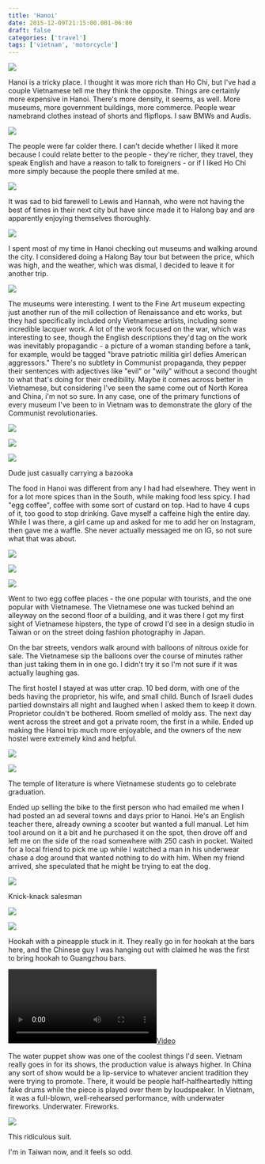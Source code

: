 ```yaml
---
title: 'Hanoi'
date: 2015-12-09T21:15:00.001-06:00
draft: false
categories: ['travel']
tags: ['vietnam', 'motorcycle']
---
```


[![](http://2.bp.blogspot.com/-Jyfl4PtWqS0/VmjqiSaj8TI/AAAAAAABKUA/9u1ijmfowjA/s400/IMG_20151208_201828.jpg)](http://2.bp.blogspot.com/-Jyfl4PtWqS0/VmjqiSaj8TI/AAAAAAABKUA/9u1ijmfowjA/s1600/IMG_20151208_201828.jpg)



Hanoi is a tricky place. I thought it was more rich than Ho Chi, but I've had a couple Vietnamese tell me they think the opposite. Things are certainly more expensive in Hanoi. There's more density, it seems, as well. More museums, more government buildings, more commerce. People wear namebrand clothes instead of shorts and flipflops. I saw BMWs and Audis.


[![](http://2.bp.blogspot.com/-iLU2GwBstrk/VmjqiVJwDoI/AAAAAAABKUE/nlmEhLrNcz8/s400/IMG_20151209_001033.jpg)](http://2.bp.blogspot.com/-iLU2GwBstrk/VmjqiVJwDoI/AAAAAAABKUE/nlmEhLrNcz8/s1600/IMG_20151209_001033.jpg)



The people were far colder there. I can't decide whether I liked it more because I could relate better to the people - they're richer, they travel, they speak English and have a reason to talk to foreigners - or if I liked Ho Chi more simply because the people there smiled at me.


[![](http://2.bp.blogspot.com/-LUd20knnsjI/VmjqiWKXDAI/AAAAAAABKUE/ax0__kB9K8c/s400/IMG_20151209_000903.jpg)](http://2.bp.blogspot.com/-LUd20knnsjI/VmjqiWKXDAI/AAAAAAABKUE/ax0__kB9K8c/s1600/IMG_20151209_000903.jpg)



It was sad to bid farewell to Lewis and Hannah, who were not having the best of times in their next city but have since made it to Halong bay and are apparently enjoying themselves thoroughly.


[![](http://2.bp.blogspot.com/-akUV_hu20rQ/VmjruQgy1kI/AAAAAAABKUI/lZTtsGl_xf4/s400/12307920_10156309448040344_8157667972502282724_o.jpg)](http://2.bp.blogspot.com/-akUV_hu20rQ/VmjruQgy1kI/AAAAAAABKUI/lZTtsGl_xf4/s1600/12307920_10156309448040344_8157667972502282724_o.jpg)



I spent most of my time in Hanoi checking out museums and walking around the city. I considered doing a Halong Bay tour but between the price, which was high, and the weather, which was dismal, I decided to leave it for another trip.


[![](http://4.bp.blogspot.com/-LMNmOoHgCC4/VmjqicU4pVI/AAAAAAABKUE/eMfo7fVk3q0/s400/IMG_20151208_192739.jpg)](http://4.bp.blogspot.com/-LMNmOoHgCC4/VmjqicU4pVI/AAAAAAABKUE/eMfo7fVk3q0/s1600/IMG_20151208_192739.jpg)



The museums were interesting. I went to the Fine Art museum expecting just another run of the mill collection of Renaissance and etc works, but they had specifically included only Vietnamese artists, including some incredible lacquer work. A lot of the work focused on the war, which was interesting to see, though the English descriptions they'd tag on the work was inevitably propagandic - a picture of a woman standing before a tank, for example, would be tagged "brave patriotic militia girl defies American aggressors." There's no subtlety in Communist propaganda, they pepper their sentences with adjectives like "evil" or "wily" without a second thought to what that's doing for their credibility. Maybe it comes across better in Vietnamese, but considering I've seen the same come out of North Korea and China, i'm not so sure. In any case, one of the primary functions of every museum I've been to in Vietnam was to demonstrate the glory of the Communist revolutionaries.


[![](http://4.bp.blogspot.com/-MEIkLUfHg4E/VmjqiS9qXoI/AAAAAAABKUE/yt0865iC9-0/s400/20151208_123659.jpg)](http://4.bp.blogspot.com/-MEIkLUfHg4E/VmjqiS9qXoI/AAAAAAABKUE/yt0865iC9-0/s1600/20151208_123659.jpg)



[![](http://1.bp.blogspot.com/-E-okoWnyIzQ/VmjqiUIB77I/AAAAAAABKUE/O0NVEfc16yc/s320/20151208_123232.jpg)](http://1.bp.blogspot.com/-E-okoWnyIzQ/VmjqiUIB77I/AAAAAAABKUE/O0NVEfc16yc/s1600/20151208_123232.jpg)



[![](http://2.bp.blogspot.com/-yqppLbxGz4U/VmjqiRjPgxI/AAAAAAABKUA/OF5DwvSsc-o/s320/20151208_130316.jpg)](http://2.bp.blogspot.com/-yqppLbxGz4U/VmjqiRjPgxI/AAAAAAABKUA/OF5DwvSsc-o/s1600/20151208_130316.jpg)

Dude just casually carrying a bazooka


The food in Hanoi was different from any I had had elsewhere. They went in for a lot more spices than in the South, while making food less spicy. I had "egg coffee", coffee with some sort of custard on top. Had to have 4 cups of it, too good to stop drinking. Gave myself a caffeine high the entire day. While I was there, a girl came up and asked for me to add her on Instagram, then gave me a waffle. She never actually messaged me on IG, so not sure what that was about.


[![](http://2.bp.blogspot.com/-_75Vj_8w6QY/VmjqiS9ut5I/AAAAAAABKUE/Y4SVKqDFF24/s320/IMG_20151207_110333.jpg)](http://2.bp.blogspot.com/-_75Vj_8w6QY/VmjqiS9ut5I/AAAAAAABKUE/Y4SVKqDFF24/s1600/IMG_20151207_110333.jpg)



[![](http://2.bp.blogspot.com/-ZYipReqccSA/VmjqiR6RH0I/AAAAAAABKUA/ZhJgHZb_DlY/s320/20151208_111548.jpg)](http://2.bp.blogspot.com/-ZYipReqccSA/VmjqiR6RH0I/AAAAAAABKUA/ZhJgHZb_DlY/s1600/20151208_111548.jpg)



[![](http://4.bp.blogspot.com/-Gb12B9wQ8xQ/VmjqiYSLPgI/AAAAAAABKUE/bRDgjQKzoKY/s320/20151208_104917.jpg)](http://4.bp.blogspot.com/-Gb12B9wQ8xQ/VmjqiYSLPgI/AAAAAAABKUE/bRDgjQKzoKY/s1600/20151208_104917.jpg)

Went to two egg coffee places - the one popular with tourists, and the one popular with Vietnamese. The Vietnamese one was tucked behind an alleyway on the second floor of a building, and it was there I got my first sight of Vietnamese hipsters, the type of crowd I'd see in a design studio in Taiwan or on the street doing fashion photography in Japan. 



On the bar streets, vendors walk around with balloons of nitrous oxide for sale. The Vietnamese sip the balloons over the course of minutes rather than just taking them in in one go. I didn't try it so I'm not sure if it was actually laughing gas.

The first hostel I stayed at was utter crap. 10 bed dorm, with one of the beds having the proprietor, his wife, and small child. Bunch of Israeli dudes partied downstairs all night and laughed when I asked them to keep it down. Proprietor couldn't be bothered. Room smelled of moldy ass. The next day went across the street and got a private room, the first in a while. Ended up making the Hanoi trip much more enjoyable, and the owners of the new hostel were extremely kind and helpful.


[![](http://2.bp.blogspot.com/-wk1gsPIrN3A/VmjqiYHOmnI/AAAAAAABKUE/XcxrLAizEbg/s320/20151208_144747.jpg)](http://2.bp.blogspot.com/-wk1gsPIrN3A/VmjqiYHOmnI/AAAAAAABKUE/XcxrLAizEbg/s1600/20151208_144747.jpg)



[![](http://2.bp.blogspot.com/-EsNCCfs_-ec/VmjqiUGaRfI/AAAAAAABKUE/7SRP-HqjvcQ/s320/20151208_150634.jpg)](http://2.bp.blogspot.com/-EsNCCfs_-ec/VmjqiUGaRfI/AAAAAAABKUE/7SRP-HqjvcQ/s1600/20151208_150634.jpg)

The temple of literature is where Vietnamese students go to celebrate graduation. 



Ended up selling the bike to the first person who had emailed me when I had posted an ad several towns and days prior to Hanoi. He's an English teacher there, already owning a scooter but wanted a full manual. Let him tool around on it a bit and he purchased it on the spot, then drove off and left me on the side of the road somewhere with 250 cash in pocket. Waited for a local friend to pick me up while I watched a man in his underwear chase a dog around that wanted nothing to do with him. When my friend arrived, she speculated that he might be trying to eat the dog.


[![](http://2.bp.blogspot.com/-7W-DPlPrFw8/Vmjqif-eAbI/AAAAAAABKUE/XeIw5BNiX6w/s320/20151208_112620.jpg)](http://2.bp.blogspot.com/-7W-DPlPrFw8/Vmjqif-eAbI/AAAAAAABKUE/XeIw5BNiX6w/s1600/20151208_112620.jpg)

Knick-knack salesman



[![](http://1.bp.blogspot.com/-Q72Y4gY3h9g/VmjqiRvOl3I/AAAAAAABKUA/SpIzFdZXHtA/s320/20151208_104402.jpg)](http://1.bp.blogspot.com/-Q72Y4gY3h9g/VmjqiRvOl3I/AAAAAAABKUA/SpIzFdZXHtA/s1600/20151208_104402.jpg)



[![](http://2.bp.blogspot.com/-Ahkf1ZrhvfY/VmjqiQmI65I/AAAAAAABKUE/20VHmp-r0x4/s320/20151207_230823.jpg)](http://2.bp.blogspot.com/-Ahkf1ZrhvfY/VmjqiQmI65I/AAAAAAABKUE/20VHmp-r0x4/s1600/20151207_230823.jpg)

Hookah with a pineapple stuck in it. They really go in for hookah at the bars here, and the Chinese guy I was hanging out with claimed he was the first to bring hookah to Guangzhou bars. 





[![](http://2.bp.blogspot.com/-NlMgPyLfi1I/VmjqifgBoDI/AAAAAAABKUE/3W1fKd8r4Ic/s320/20151207_212201.mp4)](http://2.bp.blogspot.com/-NlMgPyLfi1I/VmjqifgBoDI/AAAAAAABKUE/3W1fKd8r4Ic/s1600/20151207_212201.mp4)

The water puppet show was one of the coolest things I'd seen. Vietnam really goes in for its shows, the production value is always higher. In China any sort of show would be a lip-service to whatever ancient tradition they were trying to promote. There, it would be people half-halfheartedly hitting fake drums while the piece is played over them by loudspeaker. In Vietnam,  it was a full-blown, well-rehearsed performance, with underwater fireworks. Underwater. Fireworks. 



[![](http://1.bp.blogspot.com/-h7dxMpch60w/Vmjqidx7vNI/AAAAAAABKUE/B2O4VfbUfEI/s320/20151207_205807.jpg)](http://1.bp.blogspot.com/-h7dxMpch60w/Vmjqidx7vNI/AAAAAAABKUE/B2O4VfbUfEI/s1600/20151207_205807.jpg)

This ridiculous suit. 



I'm in Taiwan now, and it feels so odd.
